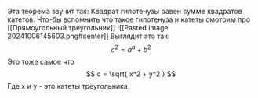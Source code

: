 Эта теорема звучит так:
Квадрат гипотенузы равен сумме квадратов катетов.
Что-бы вспомнить что такое гипотенуза и катеты смотрим про [[Прямоугольный треугольник]]
![[Pasted image 20241006145603.png#center]]
Выглядит это так:
$$
с^2 = a^a + b^2
$$
Это тоже самое что
$$
c = \sqrt{ x^2 + y^2 }
$$
Где x и y - это катеты треугольника.